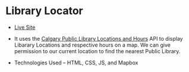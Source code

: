 # Library Locator

- [Live Site](https://clever-carson-914a65.netlify.app/)

- It uses the [Calgary Public Library Locations and Hours](https://data.calgary.ca/Recreation-and-Culture/Calgary-Public-Library-Locations-and-Hours/m9y7-ui7j) API to display Libarary Locations and respective hours on a map. We can give permission to our current location to find the nearest Public Library.
           
- Technologies Used – HTML, CSS, JS, and Mapbox
